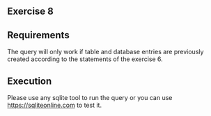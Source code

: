 ## Exercise 8

## Requirements
The query will only work if table and database entries are previously created
according to the statements of the exercise 6.

## Execution
Please use any sqlite tool to run the query or you can use https://sqliteonline.com
to test it.